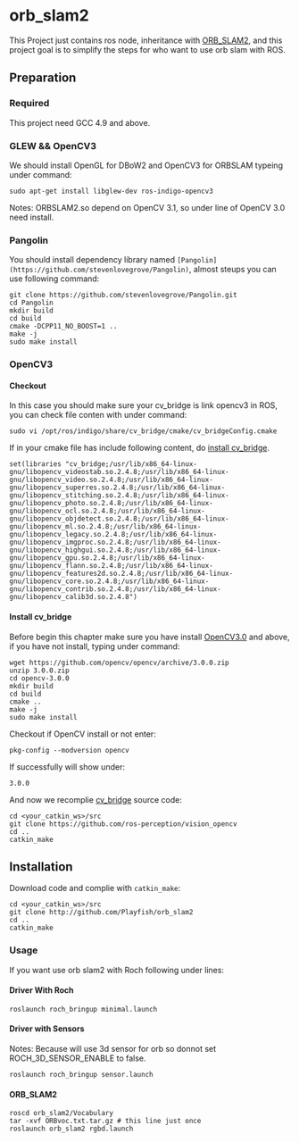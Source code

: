 # orb_slam2

This Project just contains ros node, inheritance with [ORB_SLAM2](https://github.com/raulmur/ORB_SLAM2), and this project goal is to simplify the steps for who want to use orb slam with ROS.

## Preparation

### Required
This project need GCC 4.9 and above.

### GLEW && OpenCV3
We should install OpenGL for DBoW2 and OpenCV3 for ORBSLAM typeing under command:
```
sudo apt-get install libglew-dev ros-indigo-opencv3
```
Notes: ORBSLAM2.so depend on OpenCV 3.1, so under line of OpenCV 3.0 need install.

### Pangolin
You should install dependency library named ``[Pangolin](https://github.com/stevenlovegrove/Pangolin)``, almost steups you can use following command:

```
git clone https://github.com/stevenlovegrove/Pangolin.git
cd Pangolin
mkdir build
cd build
cmake -DCPP11_NO_BOOST=1 ..
make -j
sudo make install
```

### OpenCV3

#### Checkout
In this case you should make sure your cv_bridge is link opencv3 in ROS, you can check file conten with under command:
```
sudo vi /opt/ros/indigo/share/cv_bridge/cmake/cv_bridgeConfig.cmake
```

If in your cmake file has include following content, do [install cv_bridge](http://github.com/Playfish/orb_slam2#Install%20cv_bridge).

```
set(libraries "cv_bridge;/usr/lib/x86_64-linux-gnu/libopencv_videostab.so.2.4.8;/usr/lib/x86_64-linux-gnu/libopencv_video.so.2.4.8;/usr/lib/x86_64-linux-gnu/libopencv_superres.so.2.4.8;/usr/lib/x86_64-linux-gnu/libopencv_stitching.so.2.4.8;/usr/lib/x86_64-linux-gnu/libopencv_photo.so.2.4.8;/usr/lib/x86_64-linux-gnu/libopencv_ocl.so.2.4.8;/usr/lib/x86_64-linux-gnu/libopencv_objdetect.so.2.4.8;/usr/lib/x86_64-linux-gnu/libopencv_ml.so.2.4.8;/usr/lib/x86_64-linux-gnu/libopencv_legacy.so.2.4.8;/usr/lib/x86_64-linux-gnu/libopencv_imgproc.so.2.4.8;/usr/lib/x86_64-linux-gnu/libopencv_highgui.so.2.4.8;/usr/lib/x86_64-linux-gnu/libopencv_gpu.so.2.4.8;/usr/lib/x86_64-linux-gnu/libopencv_flann.so.2.4.8;/usr/lib/x86_64-linux-gnu/libopencv_features2d.so.2.4.8;/usr/lib/x86_64-linux-gnu/libopencv_core.so.2.4.8;/usr/lib/x86_64-linux-gnu/libopencv_contrib.so.2.4.8;/usr/lib/x86_64-linux-gnu/libopencv_calib3d.so.2.4.8")
```

#### Install cv_bridge

Before begin this chapter make sure you have install [OpenCV3.0](http://opencv.org/opencv-3-0.html) and above, if you have not install, typing under command:
```
wget https://github.com/opencv/opencv/archive/3.0.0.zip
unzip 3.0.0.zip
cd opencv-3.0.0
mkdir build 
cd build
cmake ..
make -j
sudo make install
```

Checkout if OpenCV install or not enter:
```
pkg-config --modversion opencv
```

If successfully will show under:
```
3.0.0
```

And now we recomplie [cv_bridge](https://github.com/ros-perception/vision_opencv) source code:
```
cd <your_catkin_ws>/src
git clone https://github.com/ros-perception/vision_opencv
cd ..
catkin_make
```

## Installation

Download code and complie with ```catkin_make```:
```
cd <your_catkin_ws>/src
git clone http://github.com/Playfish/orb_slam2
cd ..
catkin_make
```

### Usage

If you want use orb slam2 with Roch following under lines:

#### Driver With Roch
```
roslaunch roch_bringup minimal.launch
```

#### Driver with Sensors
Notes: Because will use 3d sensor for orb so donnot set ROCH_3D_SENSOR_ENABLE to false.
```
roslaunch roch_bringup sensor.launch
```

#### ORB_SLAM2

```
roscd orb_slam2/Vocabulary
tar -xvf ORBvoc.txt.tar.gz # this line just once
roslaunch orb_slam2 rgbd.launch
```

